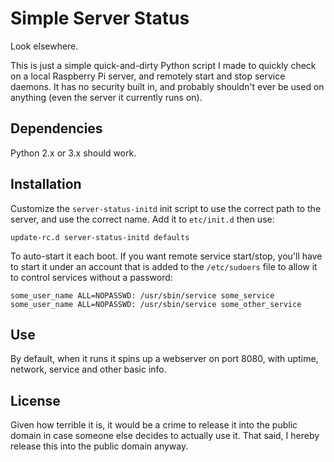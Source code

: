 # Simple Server Status

Look elsewhere.

This is just a simple quick-and-dirty Python script I made to quickly check on a local Raspberry Pi server, and remotely start and stop service daemons. It has no security built in, and probably shouldn't ever be used on anything (even the server it currently runs on).

## Dependencies

Python 2.x or 3.x should work.

## Installation

Customize the `server-status-initd` init script to use the correct path to the server, and use the correct name. Add it to `etc/init.d` then use:

```
update-rc.d server-status-initd defaults
```

To auto-start it each boot. If you want remote service start/stop, you'll have to start it under an account that is added to the `/etc/sudoers` file to allow it to control services without a password:

```
some_user_name ALL=NOPASSWD: /usr/sbin/service some_service
some_user_name ALL=NOPASSWD: /usr/sbin/service some_other_service
```

## Use

By default, when it runs it spins up a webserver on port 8080, with uptime, network, service and other basic info.

## License

Given how terrible it is, it would be a crime to release it into the public domain in case someone else decides to actually use it. That said, I hereby release this into the public domain anyway.
